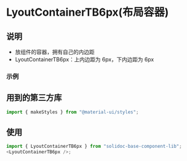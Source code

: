 # LyoutContainerTB6px(布局容器)

## 说明

- 放组件的容器，拥有自己的内边距
- LyoutContainerTB6px：上内边距为 6px，下内边距为 6px

### 示例

## 用到的第三方库

```js
import { makeStyles } from "@material-ui/styles";
```

## 使用

```js
import { LyoutContainerTB6px } from "solidoc-base-component-lib";
<LyoutContainerTB6px />;
```
